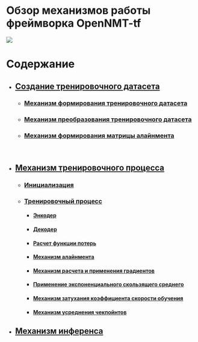 # Обзор механизмов работы фреймворка OpenNMT-tf

![](https://lena-voita.github.io/resources/lectures/seq2seq/transformer/model-min.png)

# Содержание

- ## [Создание тренировочного датасета](https://github.com/dmt-zh/Deep-Learning-Transformers/tree/main/dataset)
  - ### [Механизм формирования тренировочного датасета](https://github.com/dmt-zh/Deep-Learning-Transformers/tree/main/dataset#механизм-формирования-тренировочного-датасета)
  - ### [Механизм преобразования тренировочного датасета](https://github.com/dmt-zh/Deep-Learning-Transformers/tree/main/dataset#механизм-преобразования-тренировочного-датасета)
  - ### [Механизм формирования матрицы алайнмента](https://github.com/dmt-zh/Deep-Learning-Transformers/tree/main/dataset#механизм-формирования-матрицы-алайнмента)

<br>

- ## [Механизм тренировочного процесса](https://github.com/dmt-zh/Deep-Learning-Transformers/tree/main/training)
  - ### [Инициализация](https://github.com/dmt-zh/Deep-Learning-Transformers/tree/main/training#инициализация)
  - ### [Тренировочный процесс]()
     - #### [Энкодер]()
     - #### [Декодер]()
     - #### [Расчет функции потерь]()
     - #### [Механизм алайнмента]()
     - #### [Механизм расчета и применения градиентов]()
     - #### [Применение экспоненциального скользящего среднего]()
     - #### [Механизм затухания коэффициента скорости обучения]()
     - #### [Механизм усреднения чекпойнтов]()

- ## [Механизм инференса]()
